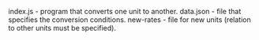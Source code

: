 index.js - program that converts one unit to another.
data.json - file that specifies the conversion conditions.
new-rates - file for new units (relation to other units must be specified).
